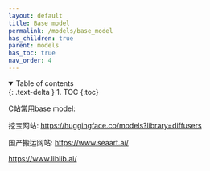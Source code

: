 ```yaml
---
layout: default
title: Base model
permalink: /models/base_model
has_children: true
parent: models
has_toc: true
nav_order: 4
---
```

<details open markdown="block">
  <summary>
    Table of contents
  </summary>
  {: .text-delta }
1. TOC
{:toc}
</details>


C站常用base model:


挖宝网站:
https://huggingface.co/models?library=diffusers

国产搬运网站:
https://www.seaart.ai/

https://www.liblib.ai/
